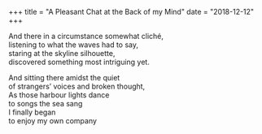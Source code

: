 +++ 
title = "A Pleasant Chat at the Back of my Mind"
date = "2018-12-12"
+++

And there in a circumstance somewhat cliché,  
listening to what the waves had to say,  
staring at the skyline silhouette,  
discovered something most intriguing yet.  

And sitting there amidst the quiet  
of strangers’ voices and broken thought,  
As those harbour lights dance  
to songs the sea sang  
I finally began  
to enjoy my own company


